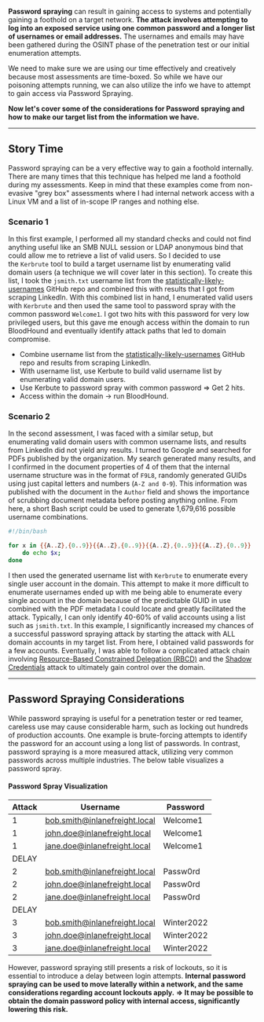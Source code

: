 **Password spraying** can result in gaining access to systems and potentially gaining a foothold on a target network. **The attack involves attempting to log into an exposed service using one common password and a longer list of usernames or email addresses.** The usernames and emails may have been gathered during the OSINT phase of the penetration test or our initial enumeration attempts.

We need to make sure we are using our time effectively and creatively because most assessments are time-boxed. So while we have our poisoning attempts running, we can also utilize the info we have to attempt to gain access via Password Spraying.

**Now let's cover some of the considerations for Password spraying and how to make our target list from the information we have.**

---
## Story Time
Password spraying can be a very effective way to gain a foothold internally. There are many times that this technique has helped me land a foothold during my assessments. Keep in mind that these examples come from non-evasive "grey box" assessments where I had internal network access with a Linux VM and a list of in-scope IP ranges and nothing else.

### Scenario 1
In this first example, I performed all my standard checks and could not find anything useful like an SMB NULL session or LDAP anonymous bind that could allow me to retrieve a list of valid users. So I decided to use the `Kerbrute` tool to build a target username list by enumerating valid domain users (a technique we will cover later in this section). To create this list, I took the `jsmith.txt` username list from the [statistically-likely-usernames](https://github.com/insidetrust/statistically-likely-usernames) GitHub repo and combined this with results that I got from scraping LinkedIn. With this combined list in hand, I enumerated valid users with `Kerbrute` and then used the same tool to password spray with the common password `Welcome1`. I got two hits with this password for very low privileged users, but this gave me enough access within the domain to run BloodHound and eventually identify attack paths that led to domain compromise.

- Combine username list from the [statistically-likely-usernames](https://github.com/insidetrust/statistically-likely-usernames) GitHub repo and results from scraping LinkedIn.
- With username list, use Kerbute to build valid username list by enumerating valid domain users.
- Use Kerbute to password spray with common password => Get 2 hits.
- Access within the domain -> run BloodHound.

### Scenario 2
In the second assessment, I was faced with a similar setup, but enumerating valid domain users with common username lists, and results from LinkedIn did not yield any results. I turned to Google and searched for PDFs published by the organization. My search generated many results, and I confirmed in the document properties of 4 of them that the internal username structure was in the format of `F9L8`, randomly generated GUIDs using just capital letters and numbers (`A-Z and 0-9`). This information was published with the document in the `Author` field and shows the importance of scrubbing document metadata before posting anything online. From here, a short Bash script could be used to generate 1,679,616 possible username combinations.

```bash
#!/bin/bash

for x in {{A..Z},{0..9}}{{A..Z},{0..9}}{{A..Z},{0..9}}{{A..Z},{0..9}}
    do echo $x;
done
```

I then used the generated username list with `Kerbrute` to enumerate every single user account in the domain. This attempt to make it more difficult to enumerate usernames ended up with me being able to enumerate every single account in the domain because of the predictable GUID in use combined with the PDF metadata I could locate and greatly facilitated the attack. Typically, I can only identify 40-60% of valid accounts using a list such as `jsmith.txt`. In this example, I significantly increased my chances of a successful password spraying attack by starting the attack with ALL domain accounts in my target list. From here, I obtained valid passwords for a few accounts. Eventually, I was able to follow a complicated attack chain involving [Resource-Based Constrained Delegation (RBCD)](https://posts.specterops.io/another-word-on-delegation-10bdbe3cd94a) and the [Shadow Credentials](https://www.fortalicesolutions.com/posts/shadow-credentials-workstation-takeover-edition) attack to ultimately gain control over the domain.

---
## Password Spraying Considerations
While password spraying is useful for a penetration tester or red teamer, careless use may cause considerable harm, such as locking out hundreds of production accounts. One example is brute-forcing attempts to identify the password for an account using a long list of passwords. In contrast, password spraying is a more measured attack, utilizing very common passwords across multiple industries. The below table visualizes a password spray.

#### Password Spray Visualization

| **Attack** | **Username**                  | **Password** |
| ---------- | ----------------------------- | ------------ |
| 1          | bob.smith@inlanefreight.local | Welcome1     |
| 1          | john.doe@inlanefreight.local  | Welcome1     |
| 1          | jane.doe@inlanefreight.local  | Welcome1     |
| DELAY      |                               |              |
| 2          | bob.smith@inlanefreight.local | Passw0rd     |
| 2          | john.doe@inlanefreight.local  | Passw0rd     |
| 2          | jane.doe@inlanefreight.local  | Passw0rd     |
| DELAY      |                               |              |
| 3          | bob.smith@inlanefreight.local | Winter2022   |
| 3          | john.doe@inlanefreight.local  | Winter2022   |
| 3          | jane.doe@inlanefreight.local  | Winter2022   |
However, password spraying still presents a risk of lockouts, so it is essential to introduce a delay between login attempts. **Internal password spraying can be used to move laterally within a network, and the same considerations regarding account lockouts apply.**
**=> It may be possible to obtain the domain password policy with internal access, significantly lowering this risk.**